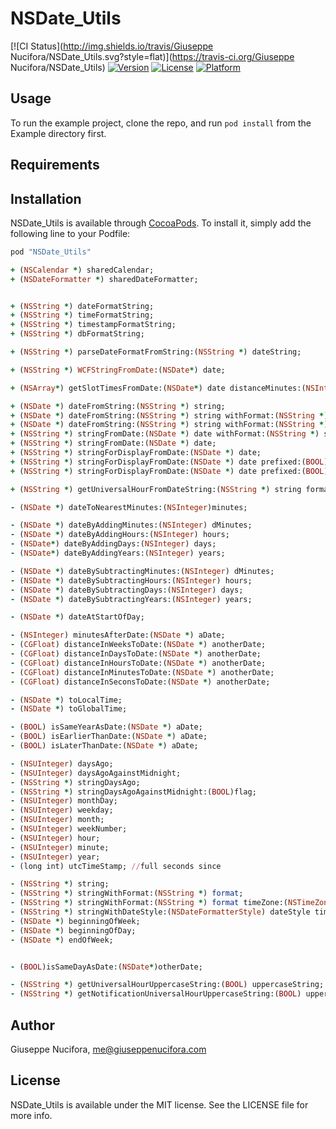 # NSDate_Utils

[![CI Status](http://img.shields.io/travis/Giuseppe Nucifora/NSDate_Utils.svg?style=flat)](https://travis-ci.org/Giuseppe Nucifora/NSDate_Utils)
[![Version](https://img.shields.io/cocoapods/v/NSDate_Utils.svg?style=flat)](http://cocoapods.org/pods/NSDate_Utils)
[![License](https://img.shields.io/cocoapods/l/NSDate_Utils.svg?style=flat)](http://cocoapods.org/pods/NSDate_Utils)
[![Platform](https://img.shields.io/cocoapods/p/NSDate_Utils.svg?style=flat)](http://cocoapods.org/pods/NSDate_Utils)

## Usage

To run the example project, clone the repo, and run `pod install` from the Example directory first.

## Requirements

## Installation

NSDate_Utils is available through [CocoaPods](http://cocoapods.org). To install
it, simply add the following line to your Podfile:

```ruby
pod "NSDate_Utils"
```

```ruby
+ (NSCalendar *) sharedCalendar;
+ (NSDateFormatter *) sharedDateFormatter;


+ (NSString *) dateFormatString;
+ (NSString *) timeFormatString;
+ (NSString *) timestampFormatString;
+ (NSString *) dbFormatString;

+ (NSString *) parseDateFormatFromString:(NSString *) dateString;

+ (NSString *) WCFStringFromDate:(NSDate*) date;

+ (NSArray*) getSlotTimesFromDate:(NSDate*) date distanceMinutes:(NSInteger) minutes;

+ (NSDate *) dateFromString:(NSString *) string;
+ (NSDate *) dateFromString:(NSString *) string withFormat:(NSString *) format;
+ (NSDate *) dateFromString:(NSString *) string withFormat:(NSString *) format withTimeZone:(NSTimeZone*) timeZone;
+ (NSString *) stringFromDate:(NSDate *) date withFormat:(NSString *) string;
+ (NSString *) stringFromDate:(NSDate *) date;
+ (NSString *) stringForDisplayFromDate:(NSDate *) date;
+ (NSString *) stringForDisplayFromDate:(NSDate *) date prefixed:(BOOL) prefixed;
+ (NSString *) stringForDisplayFromDate:(NSDate *) date prefixed:(BOOL) prefixed alwaysDisplayTime:(BOOL)displayTime;

+ (NSString *) getUniversalHourFromDateString:(NSString *) string formatterString:(NSString*) formatterString andUppercaseString:(BOOL) uppercaseString;

- (NSDate *) dateToNearestMinutes:(NSInteger)minutes;

- (NSDate *) dateByAddingMinutes:(NSInteger) dMinutes;
- (NSDate *) dateByAddingHours:(NSInteger) hours;
- (NSDate*) dateByAddingDays:(NSInteger) days;
- (NSDate*) dateByAddingYears:(NSInteger) years;

- (NSDate *) dateBySubtractingMinutes:(NSInteger) dMinutes;
- (NSDate *) dateBySubtractingHours:(NSInteger) hours;
- (NSDate *) dateBySubtractingDays:(NSInteger) days;
- (NSDate *) dateBySubtractingYears:(NSInteger) years;

- (NSDate *) dateAtStartOfDay;

- (NSInteger) minutesAfterDate:(NSDate *) aDate;
- (CGFloat) distanceInWeeksToDate:(NSDate *) anotherDate;
- (CGFloat) distanceInDaysToDate:(NSDate *) anotherDate;
- (CGFloat) distanceInHoursToDate:(NSDate *) anotherDate;
- (CGFloat) distanceInMinutesToDate:(NSDate *) anotherDate;
- (CGFloat) distanceInSeconsToDate:(NSDate *) anotherDate;

- (NSDate *) toLocalTime;
- (NSDate *) toGlobalTime;

- (BOOL) isSameYearAsDate:(NSDate *) aDate;
- (BOOL) isEarlierThanDate:(NSDate *) aDate;
- (BOOL) isLaterThanDate:(NSDate *) aDate;

- (NSUInteger) daysAgo;
- (NSUInteger) daysAgoAgainstMidnight;
- (NSString *) stringDaysAgo;
- (NSString *) stringDaysAgoAgainstMidnight:(BOOL)flag;
- (NSUInteger) monthDay;
- (NSUInteger) weekday;
- (NSUInteger) month;
- (NSUInteger) weekNumber;
- (NSUInteger) hour;
- (NSUInteger) minute;
- (NSUInteger) year;
- (long int) utcTimeStamp; //full seconds since

- (NSString *) string;
- (NSString *) stringWithFormat:(NSString *) format;
- (NSString *) stringWithFormat:(NSString *) format timeZone:(NSTimeZone*) timezone;
- (NSString *) stringWithDateStyle:(NSDateFormatterStyle) dateStyle timeStyle:(NSDateFormatterStyle) timeStyle;
- (NSDate *) beginningOfWeek;
- (NSDate *) beginningOfDay;
- (NSDate *) endOfWeek;


- (BOOL)isSameDayAsDate:(NSDate*)otherDate;

- (NSString *) getUniversalHourUppercaseString:(BOOL) uppercaseString;
- (NSString *) getNotificationUniversalHourUppercaseString:(BOOL) uppercaseString;
```

## Author

Giuseppe Nucifora, me@giuseppenucifora.com

## License

NSDate_Utils is available under the MIT license. See the LICENSE file for more info.
